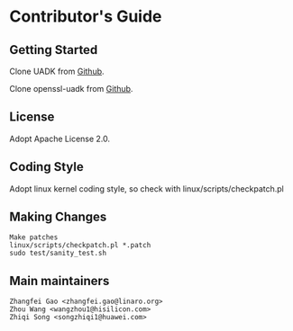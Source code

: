 
# Contributor's Guide

## Getting Started

Clone UADK from [Github](https://github.com/Linaro/uadk).

Clone openssl-uadk from [Github](https://github.com/Linaro/openssl-uadk).

## License

Adopt Apache License 2.0.

## Coding Style

Adopt linux kernel coding style, so check with linux/scripts/checkpatch.pl

## Making Changes

```
Make patches
linux/scripts/checkpatch.pl *.patch
sudo test/sanity_test.sh
```

## Main maintainers

```
Zhangfei Gao <zhangfei.gao@linaro.org>
Zhou Wang <wangzhou1@hisilicon.com>
Zhiqi Song <songzhiqi1@huawei.com>
```
